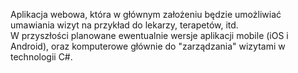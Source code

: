 Aplikacja webowa, która w głównym założeniu będzie umożliwiać umawiania wizyt na przykład do lekarzy, terapetów, itd.<br>
W przyszłości planowane ewentualnie wersje aplikacji mobile (iOS i Android), oraz komputerowe głównie do "zarządzania" wizytami w technologii C#.
